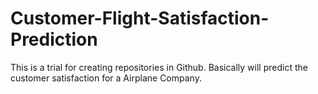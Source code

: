 # Customer-Flight-Satisfaction-Prediction
This is a trial for creating repositories in Github. Basically will predict the customer satisfaction for a Airplane Company.
